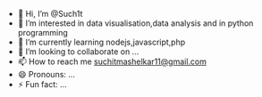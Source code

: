 - 👋 Hi, I’m @Such1t
- 👀 I’m interested in data visualisation,data analysis and in python programming
- 🌱 I’m currently learning nodejs,javascript,php
- 💞️ I’m looking to collaborate on ...
- 📫 How to reach me suchitmashelkar11@gmail.com
- 😄 Pronouns: ...
- ⚡ Fun fact: ...

<!---
Such1t/Such1t is a ✨ special ✨ repository because its `README.md` (this file) appears on your GitHub profile.
You can click the Preview link to take a look at your changes.
--->
